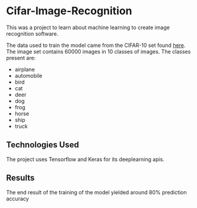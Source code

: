 # Cifar-Image-Recognition

This was a project to learn about machine learning to create image recognition software.

The data used to train the model came from the CIFAR-10 set found [here](https://www.cs.toronto.edu/~kriz/cifar.html). The image set contains 60000 images in 10 classes of images. The classes present are:

- airplane
- automobile
- bird
- cat
- deer
- dog
- frog
- horse
- ship
- truck

## Technologies Used

The project uses Tensorflow and Keras for its deeplearning apis.

## Results

The end result of the training of the model yielded around 80% prediction accuracy
